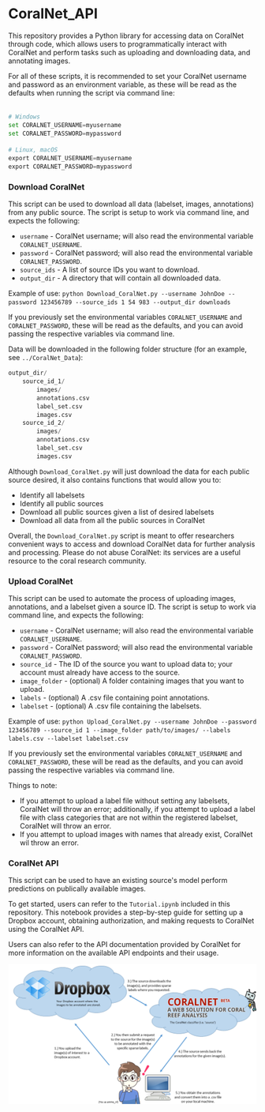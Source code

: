 # CoralNet_API

This repository provides a Python library for accessing data on CoralNet through code, which allows users to programmatically interact with CoralNet and perform tasks such as uploading and downloading data, and annotating images.

For all of these scripts, it is recommended to set your CoralNet username and password as an environment variable, as
these will be read as the defaults when running the script via command line:
```python

# Windows
set CORALNET_USERNAME=myusername
set CORALNET_PASSWORD=mypassword

# Linux, macOS
export CORALNET_USERNAME=myusername
export CORALNET_PASSWORD=mypassword
```

### Download CoralNet

This script can be used to download all data (labelset, images, annotations) from any public source. The script is setup
to work via command line, and expects the following:
- `username` - CoralNet username; will also read the environmental variable `CORALNET_USERNAME`.
- `password` - CoralNet password; will also read the environmental variable `CORALNET_PASSWORD`.
- `source_ids` - A list of source IDs you want to download.
- `output_dir` - A directory that will contain all downloaded data.

Example of use:
`python Download_CoralNet.py --username JohnDoe --password 123456789 --source_ids 1 54 983 --output_dir downloads`

If you previously set the environmental variables `CORALNET_USERNAME` and `CORALNET_PASSWORD`, these will be read as
the defaults, and you can avoid passing the respective variables via command line.

Data will be downloaded in the following folder structure (for an example, see `../CoralNet_Data`):
```python
output_dir/
    source_id_1/
        images/
        annotations.csv
        label_set.csv
        images.csv
    source_id_2/
        images/
        annotations.csv
        label_set.csv
        images.csv
```
Although `Download_CoralNet.py` will just download the data for each public source desired, it also contains functions 
that would allow you to:
- Identify all labelsets
- Identify all public sources
- Download all public sources given a list of desired labelsets
- Download all data from all the public sources in CoralNet

Overall, the `Download_CoralNet.py` script is meant to offer researchers convenient ways to access and download CoralNet data for further analysis and processing. Please do not abuse CoralNet: its services are a useful resource to the coral research community.

### Upload CoralNet

This script can be used to automate the process of uploading images, annotations, and a labelset given a source ID.
The script is setup to work via command line, and expects the following:
- `username` - CoralNet username; will also read the environmental variable `CORALNET_USERNAME`.
- `password` - CoralNet password; will also read the environmental variable `CORALNET_PASSWORD`.
- `source_id` - The ID of the source you want to upload data to; your account must already have access to the source.
- `image_folder` - (optional) A folder containing images that you want to upload.
- `labels` - (optional) A .csv file containing point annotations.
- `labelset` - (optional) A .csv file containing the labelsets.

Example of use:
`python Upload_CoralNet.py --username JohnDoe --password 123456789 --source_id 1 --image_folder path/to/images/ --labels labels.csv --labelset labelset.csv`

If you previously set the environmental variables `CORALNET_USERNAME` and `CORALNET_PASSWORD`, these will be read as
the defaults, and you can avoid passing the respective variables via command line.

Things to note:
- If you attempt to upload a label file without setting any labelsets, CoralNet will throw an error; additionally, if you attempt to upload a label file with class categories that are not within the registered labelset, CoralNet will throw an error.
- If you attempt to upload images with names that already exist, CoralNet wil throw an error.


### CoralNet API

This script can be used to have an existing source's model perform predictions on publically available images.

To get started, users can refer to the `Tutorial.ipynb` included in this repository. This notebook provides a step-by-step guide for setting up a Dropbox account, obtaining authorization, and making requests to CoralNet using the CoralNet API.

Users can also refer to the API documentation provided by CoralNet for more information on the available API endpoints and their usage.


![](Figures/Workflow.png)

